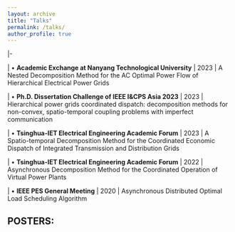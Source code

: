 ```yaml
---
layout: archive
title: "Talks"
permalink: /talks/
author_profile: true
---
```


|-

| • **Academic Exchange at Nanyang Technological University**                                  |                                                 2023 
| A Nested Decomposition Method for the AC Optimal Power Flow of Hierarchical Electrical Power Grids 

| • **Ph.D. Dissertation Challenge of IEEE I&CPS Asia 2023**                                   |                                                 2023 
| Hierarchical power grids coordinated dispatch: decomposition methods for non-convex, spatio-temporal coupling problems with imperfect communication 

| •	**Tsinghua-IET Electrical Engineering Academic Forum**                                     |                                                 2023 
| A Spatio-temporal Decomposition Method for the Coordinated Economic Dispatch of Integrated Transmission and Distribution Grids 

| • **Tsinghua-IET Electrical Engineering Academic Forum**                                     |                                                 2022 
| Asynchronous Decomposition Method for the Coordinated Operation of Virtual Power Plants 

| •	**IEEE PES General Meeting**                                                               |                                                 2020 
| Asynchronous Distributed Optimal Load Scheduling Algorithm 

POSTERS:
-----

